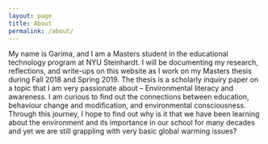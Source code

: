 ```yaml
---
layout: page
title: About
permalink: /about/
---
```

My name is Garima, and I am a Masters student in the educational technology program at NYU Steinhardt.
I will be documenting my research, reflections, and write-ups on this website as I work on my Masters thesis during Fall 2018 and Spring 2019. The thesis is a scholarly inquiry paper on a topic that I am very passionate about – Environmental literacy and awareness. I am curious to find out the connections between education, behaviour change and modification, and environmental consciousness.
Through this journey, I hope to find out why is it that we have been learning about the environment and its importance in our school for many decades and yet we are still grappling with very basic global warming issues?  
